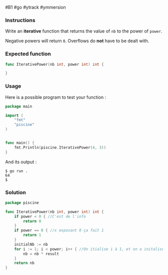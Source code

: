 #B1 #go #ytrack #ymmersion 

### Instructions

Write an **iterative** function that returns the value of `nb` to the power of `power`.

Negative powers will return `0`. Overflows do **not** have to be dealt with.

### Expected function

```go
func IterativePower(nb int, power int) int {

}
```

### Usage

Here is a possible program to test your function :

```go
package main

import (
	"fmt"
	"piscine"
)


func main() {
	fmt.Println(piscine.IterativePower(4, 3))
}
```

And its output :

```console
$ go run .
64
$
```

### Solution

```go
package piscine

func IterativePower(nb int, power int) int {
	if power < 0 { //C'est de l'info
		return 0
	}
	if power == 0 { //x exposant 0 ça fait 1
		return 1
	}
	initialNb := nb
	for i := 1; i < power; i++ { //On itialise i à 1, et on a initalisé une variable initialeNb car on essaie de faire NB puissance x donc nb * nb * ...
		nb = nb * result
	}
	return nb
}
```